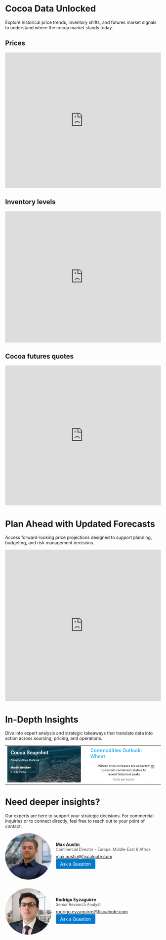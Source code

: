<link rel="stylesheet" href="doc/assets/style.css">

# <span class="section-title">Cocoa Data Unlocked</span>

<p class="section-desc">Explore historical price trends, inventory shifts, and futures market signals to understand where the cocoa market stands today.</p>

## <span class="section-subtitle">Prices</span>

<iframe title="Price volatility has increased significantly since H2 2023" aria-label="Interactive line chart" id="datawrapper-chart-fzrby" src="https://datawrapper.dwcdn.net/fzrby/1/" scrolling="no" frameborder="0" style="width: 0; min-width: 100% !important; border: none;" height="438" data-external="1"></iframe><script type="text/javascript">!function(){"use strict";window.addEventListener("message",function(a){if(void 0!==a.data["datawrapper-height"]){var e=document.querySelectorAll("iframe");for(var t in a.data["datawrapper-height"])for(var r,i=0;r=e[i];i++)if(r.contentWindow===a.source){var d=a.data["datawrapper-height"][t]+"px";r.style.height=d}}})}();
</script>

## <span class="section-subtitle">Inventory levels</span>

<iframe title="Cocoa inventories are rebounding given tariff tensions" aria-label="Interactive line chart" id="datawrapper-chart-88Nf2" src="https://datawrapper.dwcdn.net/88Nf2/2/" scrolling="no" frameborder="0" style="width: 0; min-width: 100% !important; border: none;" height="424" data-external="1"></iframe><script type="text/javascript">!function(){"use strict";window.addEventListener("message",function(a){if(void 0!==a.data["datawrapper-height"]){var e=document.querySelectorAll("iframe");for(var t in a.data["datawrapper-height"])for(var r,i=0;r=e[i];i++)if(r.contentWindow===a.source){var d=a.data["datawrapper-height"][t]+"px";r.style.height=d}}})}();
</script>

## <span class="section-subtitle">Cocoa futures quotes</span>

<iframe title="Cocoa futures backwardation reflects supply challenges" aria-label="Column Chart" id="datawrapper-chart-nZXcD" src="https://datawrapper.dwcdn.net/nZXcD/1/" scrolling="no" frameborder="0" style="width: 0; min-width: 100% !important; border: none;" height="452" data-external="1"></iframe><script type="text/javascript">!function(){"use strict";window.addEventListener("message",function(a){if(void 0!==a.data["datawrapper-height"]){var e=document.querySelectorAll("iframe");for(var t in a.data["datawrapper-height"])for(var r,i=0;r=e[i];i++)if(r.contentWindow===a.source){var d=a.data["datawrapper-height"][t]+"px";r.style.height=d}}})}();
</script>

# <span class="section-title">Plan Ahead with Updated Forecasts</span>
<p class="section-desc">Access forward-looking price projections designed to support planning, budgeting, and risk management decisions.</p>

<iframe title="FV cocoa price forecasts signals lower prices compared to 2024, but our risk outlook is tilted toward higher prices" aria-label="Table" id="datawrapper-chart-NNq1v" src="https://datawrapper.dwcdn.net/NNq1v/2/" scrolling="no" frameborder="0" style="width: 0; min-width: 100% !important; border: none;" height="489" data-external="1"></iframe><script type="text/javascript">!function(){"use strict";window.addEventListener("message",function(a){if(void 0!==a.data["datawrapper-height"]){var e=document.querySelectorAll("iframe");for(var t in a.data["datawrapper-height"])for(var r,i=0;r=e[i];i++)if(r.contentWindow===a.source){var d=a.data["datawrapper-height"][t]+"px";r.style.height=d}}})}();
</script>

# <span class="section-title">In-Depth Insights</span>
<p class="section-desc">Dive into expert analysis and strategic takeaways that translate data into action across sourcing, pricing, and operations.</p>

<table>
  <tr>
    <td>
      <a href="https://app.frontierview.com/report/4609/cocoa-snapshot">
        <img src="doc/assets/Cocoa-Snapshot.png" alt="Cocoa Snapshot" width="350"/>
      </a>
    </td>
    <td>
      <a href="https://app.frontierview.com/insightBite/3091/commodities-outlook-cocoa">
        <img src="doc/assets/Cocoa-Insight-Bite.png" alt="Cocoa Insight Bite" width="350"/>
      </a>
    </td>
  </tr>
</table>

# <span class="section-title">Need deeper insights?</span>
<p class="section-desc">Our experts are here to support your strategic decisions. For commercial inquiries or to connect directly, feel free to reach out to your point of contact.</p>  

<div style="display: flex; gap: 2em; justify-content: flex-start; margin-top: 1em; flex-wrap: wrap;">
  <!-- Max Austin card -->
  <div style="display: flex; align-items: center;">
    <img
      src="doc/assets/max-photo.jpg"
      alt="Max Austin, Commercial Director - Europe, Middle-East & Africa"
      style="border-radius: 50%; width: 150px; height: 150px; object-fit: cover; margin-right: 1em;"
    >
    <div>
      <p style="margin: 0; font-weight: bold;">Max Austin</p>
      <p style="margin: 0 0 .5em 0; font-size: .9em; color: #555;">Commercial Director - Europe, Middle-East & Africa</p>
      <p style="margin: 0;">
        <a href="mailto:max.austin@fiscalnote.com">max.austin@fiscalnote.com</a>
      </p>
      <p style="margin-top: .5em;">
        <a href="/contact" style="text-decoration: none; padding: .5em 1em; background: #007acc; color: white; border-radius: 4px;">
          Ask a Question
        </a>
      </p>
    </div>
  </div>

  <!-- Rodrigo Eyzaguirre card -->
  <div style="display: flex; align-items: center;">
    <img
      src="doc/assets/rodrigo-photo.jpg"
      alt="Rodrigo Eyzaguirre, Senior Research Analyst"
      style="border-radius: 50%; width: 150px; height: 150px; object-fit: cover; margin-right: 1em;"
    >
    <div>
      <p style="margin: 0; font-weight: bold;">Rodrigo Eyzaguirre</p>
      <p style="margin: 0 0 .5em 0; font-size: .9em; color: #555;">Senior Research Analyst</p>
      <p style="margin: 0;">
        <a href="mailto:rodrigo.eyzaguirre@fiscalnote.com">rodrigo.eyzaguirre@fiscalnote.com</a>
      </p>
      <p style="margin-top: .5em;">
        <a href="/contact" style="text-decoration: none; padding: .5em 1em; background: #007acc; color: white; border-radius: 4px;">
          Ask a Question
        </a>
      </p>
    </div>
  </div>
</div>
